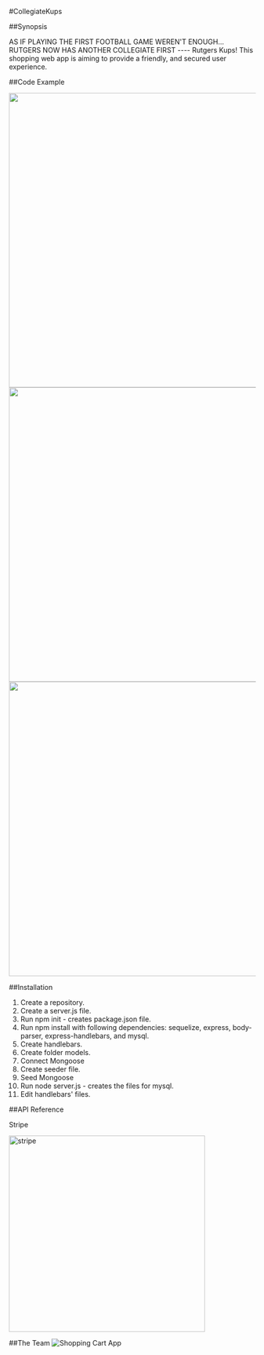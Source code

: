 
#CollegiateKups

##Synopsis

AS IF PLAYING THE FIRST FOOTBALL GAME WEREN'T ENOUGH... RUTGERS NOW HAS ANOTHER COLLEGIATE FIRST ---- Rutgers Kups! This shopping web app is aiming to provide a friendly, and secured user experience. 


##Code Example

<img width="600"  src="/img/code01.png">

<img width="600"  src="/img/code02.png">

<img width="600"  src="/img/code03.png">
 

##Installation

1. Create a repository.
2. Create a server.js file.
3. Run npm init - creates package.json file.
4. Run npm install with following dependencies: sequelize, express, body-parser, express-handlebars, and mysql.
5. Create handlebars.
6. Create folder models.
7. Connect Mongoose
8. Create seeder file.
9. Seed Mongoose
10. Run node server.js - creates the files for mysql.
11. Edit handlebars' files.


##API Reference


Stripe

<img width="400" alt="stripe" src="https://cloud.githubusercontent.com/assets/18274079/18109386/068b8396-6edf-11e6-9a61-1a24f4595605.png">


##The Team
![Shopping Cart App](https://cloud.githubusercontent.com/assets/18274079/17759120/d18b1e66-64c2-11e6-9b7a-866b758278ec.png)
